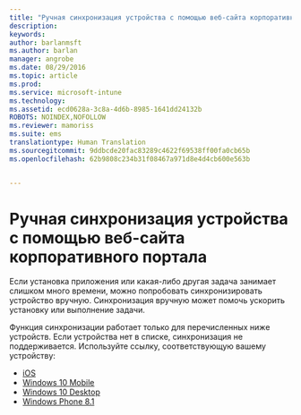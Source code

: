 ```yaml
---
title: "Ручная синхронизация устройства с помощью веб-сайта корпоративного портала | Microsoft Intune"
description: 
keywords: 
author: barlanmsft
ms.author: barlan
manager: angrobe
ms.date: 08/29/2016
ms.topic: article
ms.prod: 
ms.service: microsoft-intune
ms.technology: 
ms.assetid: ecd0628a-3c8a-4d6b-8985-1641dd24132b
ROBOTS: NOINDEX,NOFOLLOW
ms.reviewer: mamoriss
ms.suite: ems
translationtype: Human Translation
ms.sourcegitcommit: 9ddbcde20fac83289c4622f69538ff00fa0cb65b
ms.openlocfilehash: 62b9808c234b31f08467a971d8e4d4cb600e563b


---
```



# <a name="sync-your-device-manually-by-using-the-company-portal-website"></a>Ручная синхронизация устройства с помощью веб-сайта корпоративного портала

Если установка приложения или какая-либо другая задача занимает слишком много времени, можно попробовать синхронизировать устройство вручную. Синхронизация вручную может помочь ускорить установку или выполнение задачи.

Функция синхронизации работает только для перечисленных ниже устройств. Если устройства нет в списке, синхронизация не поддерживается. Используйте ссылку, соответствующую вашему устройству: 

* [iOS](sync-your-device-manually-ios.md)
* [Windows 10 Mobile](sync-your-device-manually-windows.md#windows-10-mobile)
* [Windows 10 Desktop](sync-your-device-manually-windows.md#windows-10-desktop)
* [Windows Phone 8.1](sync-your-device-manually-windows.md#windows-phone-8-1)




<!--HONumber=Nov16_HO1-->


